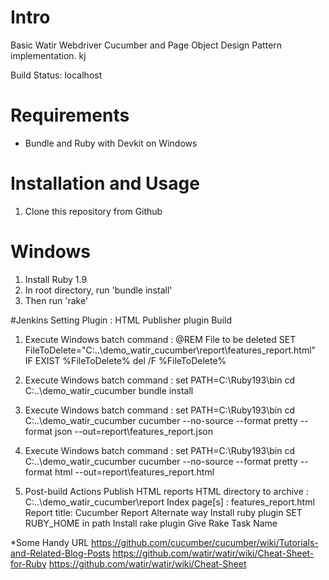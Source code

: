 # Intro

Basic Watir Webdriver Cucumber and Page Object Design Pattern implementation. kj

Build Status: localhost

# Requirements

* Bundle and Ruby with Devkit on Windows

# Installation and Usage

1. Clone this repository from Github


# Windows

1. Install Ruby 1.9
2. In root directory, run 'bundle install'
3. Then run 'rake'

#Jenkins Setting
Plugin :
    HTML Publisher plugin
Build
1. Execute Windows batch command :
    @REM File to be deleted
    SET FileToDelete="C:\..\demo_watir_cucumber\report\features_report.html"
    IF EXIST %FileToDelete% del /F %FileToDelete%

2. Execute Windows batch command :
    set PATH=C:\Ruby193\bin
    cd C:\..\demo_watir_cucumber
    bundle install

3. Execute Windows batch command :
     set PATH=C:\Ruby193\bin
     cd C:\..\demo_watir_cucumber
     cucumber --no-source --format pretty --format json --out=report\features_report.json

4.  Execute Windows batch command :
    set PATH=C:\Ruby193\bin
    cd C:\..\demo_watir_cucumber
    cucumber --no-source --format pretty --format html --out=report\features_report.html

5. Post-build Actions
    Publish HTML reports
    HTML directory to archive : C:\..\demo_watir_cucumber\report
    Index page[s] : features_report.html
    Report title: Cucumber Report
Alternate way
Install ruby plugin
SET RUBY_HOME in path
Install rake plugin
Give Rake Task Name

*Some Handy URL
    https://github.com/cucumber/cucumber/wiki/Tutorials-and-Related-Blog-Posts
    https://github.com/watir/watir/wiki/Cheat-Sheet-for-Ruby
    https://github.com/watir/watir/wiki/Cheat-Sheet

